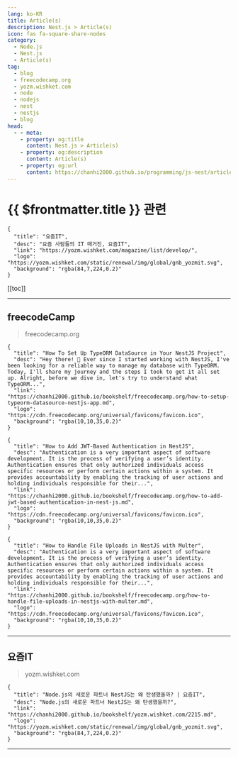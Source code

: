 ```yaml
---
lang: ko-KR
title: Article(s)
description: Nest.js > Article(s)
icon: fas fa-square-share-nodes
category: 
  - Node.js
  - Nest.js
  - Article(s)
tag: 
  - blog
  - freecodecamp.org
  - yozm.wishket.com
  - node
  - nodejs
  - nest
  - nestjs
  - blog
head:
  - - meta:
    - property: og:title
      content: Nest.js > Article(s)
    - property: og:description
      content: Article(s)
    - property: og:url
      content: https://chanhi2000.github.io/programming/js-nest/articles/
---
```


# {{ $frontmatter.title }} 관련

<SiteInfo
  name="freeCodeCamp Programming Tutorials: Python, JavaScript, Git & More"
  desc="Browse thousands of programming tutorials written by experts. Learn Web Development, Data Science, DevOps, Security, and get developer career advice."
  url="https://freecodecamp.org/news/"
  logo="https://cdn.freecodecamp.org/universal/favicons/favicon.ico"
  preview="https://cdn.freecodecamp.org/platform/universal/fcc_meta_1920X1080-indigo.png"/>

```component VPCard
{
  "title": "요즘IT", 
  "desc": "요즘 사람들의 IT 매거진, 요즘IT", 
  "link": "https://yozm.wishket.com/magazine/list/develop/", 
  "logo": "https://yozm.wishket.com/static/renewal/img/global/gnb_yozmit.svg", 
  "background": "rgba(84,7,224,0.2)"
}
```

[[toc]]

---

## <VPIcon icon="fa-brands fa-free-code-camp"/>freecodeCamp

> freecodecamp.org

```component VPCard
{
  "title": "How To Set Up TypeORM DataSource in Your NestJS Project",
  "desc": "Hey there! 👋 Ever since I started working with NestJS, I've been looking for a reliable way to manage my database with TypeORM. Today, I'll share my journey and the steps I took to get it all set up. Alright, before we dive in, let's try to understand what TypeORM...",
  "link": "https://chanhi2000.github.io/bookshelf/freecodecamp.org/how-to-setup-typeorm-datasource-nestjs-app.md",
  "logo": "https://cdn.freecodecamp.org/universal/favicons/favicon.ico",
  "background": "rgba(10,10,35,0.2)"
}
```

```component VPCard
{
  "title": "How to Add JWT-Based Authentication in NestJS",
  "desc": "Authentication is a very important aspect of software development. It is the process of verifying a user’s identity. Authentication ensures that only authorized individuals access specific resources or perform certain actions within a system. It provides accountability by enabling the tracking of user actions and holding individuals responsible for their...",
  "link": "https://chanhi2000.github.io/bookshelf/freecodecamp.org/how-to-add-jwt-based-authentication-in-nest-js.md",
  "logo": "https://cdn.freecodecamp.org/universal/favicons/favicon.ico",
  "background": "rgba(10,10,35,0.2)"
}
```

```component VPCard
{
  "title": "How to Handle File Uploads in NestJS with Multer",
  "desc": "Authentication is a very important aspect of software development. It is the process of verifying a user’s identity. Authentication ensures that only authorized individuals access specific resources or perform certain actions within a system. It provides accountability by enabling the tracking of user actions and holding individuals responsible for their...",
  "link": "https://chanhi2000.github.io/bookshelf/freecodecamp.org/how-to-handle-file-uploads-in-nestjs-with-multer.md",
  "logo": "https://cdn.freecodecamp.org/universal/favicons/favicon.ico",
  "background": "rgba(10,10,35,0.2)"
}
```

<!-- END: freecodecamp.org -->

---

## 요즘IT

> yozm.wishket.com

```component VPCard
{
  "title": "Node.js의 새로운 파트너 NestJS는 왜 탄생했을까? | 요즘IT",
  "desc": "Node.js의 새로운 파트너 NestJS는 왜 탄생했을까?",
  "link": "https://chanhi2000.github.io/bookshelf/yozm.wishket.com/2215.md",
  "logo": "https://yozm.wishket.com/static/renewal/img/global/gnb_yozmit.svg", 
  "background": "rgba(84,7,224,0.2)"
}
```

<!-- END: yozm.wishket.com -->

---

<TagLinks />
